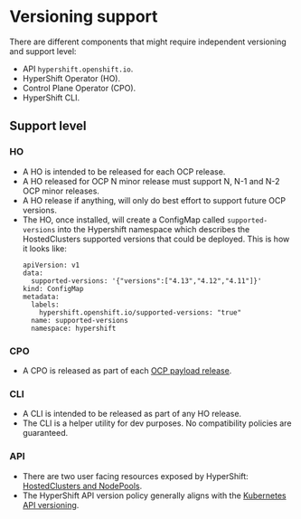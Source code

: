 # Versioning support

There are different components that might require independent versioning and support level:

- API `hypershift.openshift.io`.
- HyperShift Operator (HO).
- Control Plane Operator (CPO).
- HyperShift CLI.

## Support level

### HO

- A HO is intended to be released for each OCP release.
- A HO released for OCP N minor release must support N, N-1 and N-2 OCP minor releases.
- A HO release if anything, will only do best effort to support future OCP versions.
- The HO, once installed, will create a ConfigMap called `supported-versions` into the Hypershift namespace which describes the HostedClusters supported versions that could be deployed. This is how it looks like:
    ```
    apiVersion: v1
    data:
      supported-versions: '{"versions":["4.13","4.12","4.11"]}'
    kind: ConfigMap
    metadata:
      labels:
        hypershift.openshift.io/supported-versions: "true"
      name: supported-versions
      namespace: hypershift
    ```

### CPO

- A CPO is released as part of each [OCP payload release](https://amd64.ocp.releases.ci.openshift.org/).

### CLI

- A CLI is intended to be released as part of any HO release.
- The CLI is a helper utility for dev purposes. No compatibility policies are guaranteed.

### API

- There are two user facing resources exposed by HyperShift: [HostedClusters and NodePools](https://hypershift-docs.netlify.app/reference/api/).
- The HyperShift API version policy generally aligns with the [Kubernetes API versioning](https://kubernetes.io/docs/reference/using-api/#api-versioning).

